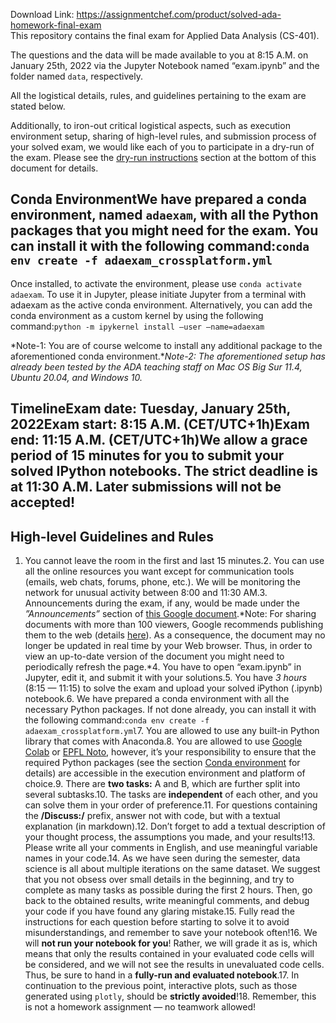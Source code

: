 Download Link: https://assignmentchef.com/product/solved-ada-homework-final-exam
<br>
This repository contains the final exam for Applied Data Analysis (CS-401).

The questions and the data will be made available to you at 8:15 A.M. on January 25th, 2022 via the Jupyter Notebook named “exam.ipynb” and the folder named `data`, respectively.

All the logistical details, rules, and guidelines pertaining to the exam are stated below.

Additionally, to iron-out critical logistical aspects, such as execution environment setup, sharing of high-level rules, and submission process of your solved exam, we would like each of you to participate in a dry-run of the exam. Please see the [dry-run instructions](#Dry-run-Instructions) section at the bottom of this document for details.

## Conda EnvironmentWe have prepared a conda environment, named `adaexam`, with all the Python packages that you might need for the exam. You can install it with the following command:`conda env create -f adaexam_crossplatform.yml`

Once installed, to activate the environment, please use `conda activate adaexam`. To use it in Jupyter, please initiate Jupyter from a terminal with adaexam as the active conda environment. Alternatively, you can add the conda environment as a custom kernel by using the following command:`python -m ipykernel install –user –name=adaexam`

*Note-1: You are of course welcome to install any additional package to the aforementioned conda environment.**Note-2: The aforementioned setup has already been tested by the ADA teaching staff on Mac OS Big Sur 11.4, Ubuntu 20.04, and Windows 10.*

## Timeline**Exam date:** Tuesday, January 25th, 2022**Exam start:** 8:15 A.M. (CET/UTC+1h)**Exam end:** 11:15 A.M. (CET/UTC+1h)We allow a grace period of 15 minutes for you to submit your solved IPython notebooks. The strict deadline is at 11:30 A.M. **Later submissions will not be accepted!**

## High-level Guidelines and Rules

1. You cannot leave the room in the first and last 15 minutes.2. You can use all the online resources you want except for communication tools (emails, web chats, forums, phone, etc.). We will be monitoring the network for unusual activity between 8:00 and 11:30 AM.3. Announcements during the exam, if any, would be made under the *”Announcements”* section of [this Google document](https://docs.google.com/document/d/e/2PACX-1vScUO5POEwsmVHCdq3NIe1lcooBRKr88QxgtdCcZss_DwEESene0yhndIod2EQ_wV_QoG_CkHgqSYPY/pub).*Note: For sharing documents with more than 100 viewers, Google recommends publishing them to the web (details [here](https://support.google.com/a/users/answer/9308870?hl=en)). As a consequence, the document may no longer be updated in real time by your Web browser. Thus, in order to view an up-to-date version of the document you might need to periodically refresh the page.*4. You have to open “exam.ipynb” in Jupyter, edit it, and submit it with your solutions.5. You have *3 hours* (8:15 — 11:15) to solve the exam and upload your solved iPython (.ipynb) notebook.6. We have prepared a conda environment with all the necessary Python packages. If not done already, you can install it with the following command:`conda env create -f adaexam_crossplatform.yml`7. You are allowed to use any built-in Python library that comes with Anaconda.8. You are allowed to use [Google Colab](https://colab.research.google.com/) or [EPFL Noto](https://noto.epfl.ch), however, it’s your responsibility to ensure that the required Python packages (see the section [Conda environment](#Conda-environment) for details) are accessible in the execution environment and platform of choice.9. There are **two tasks:** A and B, which are further split into several subtasks.10. The tasks are **independent** of each other, and you can solve them in your order of preference.11. For questions containing the **/Discuss:/** prefix, answer not with code, but with a textual explanation (in markdown).12. Don’t forget to add a textual description of your thought process, the assumptions you made, and your results!13. Please write all your comments in English, and use meaningful variable names in your code.14. As we have seen during the semester, data science is all about multiple iterations on the same dataset. We suggest that you not obsess over small details in the beginning, and try to complete as many tasks as possible during the first 2 hours. Then, go back to the obtained results, write meaningful comments, and debug your code if you have found any glaring mistake.15. Fully read the instructions for each question before starting to solve it to avoid misunderstandings, and remember to save your notebook often!16. We will **not run your notebook for you**! Rather, we will grade it as is, which means that only the results contained in your evaluated code cells will be considered, and we will not see the results in unevaluated code cells. Thus, be sure to hand in a **fully-run and evaluated notebook**.17. In continuation to the previous point, interactive plots, such as those generated using `plotly`, should be **strictly avoided**!18. Remember, this is not a homework assignment — no teamwork allowed!


